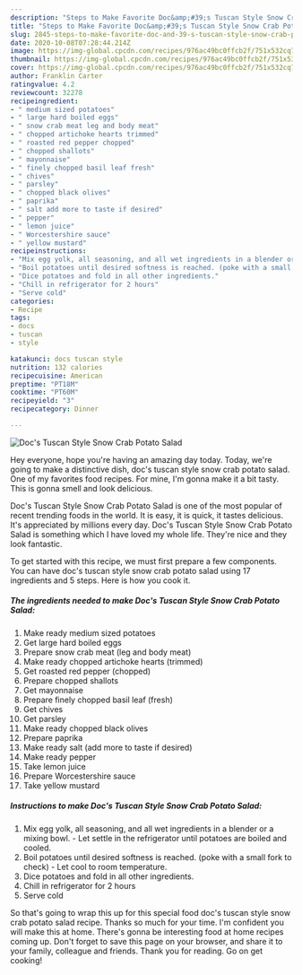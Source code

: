 ```yaml
---
description: "Steps to Make Favorite Doc&amp;#39;s Tuscan Style Snow Crab Potato Salad"
title: "Steps to Make Favorite Doc&amp;#39;s Tuscan Style Snow Crab Potato Salad"
slug: 2845-steps-to-make-favorite-doc-and-39-s-tuscan-style-snow-crab-potato-salad
date: 2020-10-08T07:28:44.214Z
image: https://img-global.cpcdn.com/recipes/976ac49bc0ffcb2f/751x532cq70/docs-tuscan-style-snow-crab-potato-salad-recipe-main-photo.jpg
thumbnail: https://img-global.cpcdn.com/recipes/976ac49bc0ffcb2f/751x532cq70/docs-tuscan-style-snow-crab-potato-salad-recipe-main-photo.jpg
cover: https://img-global.cpcdn.com/recipes/976ac49bc0ffcb2f/751x532cq70/docs-tuscan-style-snow-crab-potato-salad-recipe-main-photo.jpg
author: Franklin Carter
ratingvalue: 4.2
reviewcount: 32278
recipeingredient:
- " medium sized potatoes"
- " large hard boiled eggs"
- " snow crab meat leg and body meat"
- " chopped artichoke hearts trimmed"
- " roasted red pepper chopped"
- " chopped shallots"
- " mayonnaise"
- " finely chopped basil leaf fresh"
- " chives"
- " parsley"
- " chopped black olives"
- " paprika"
- " salt add more to taste if desired"
- " pepper"
- " lemon juice"
- " Worcestershire sauce"
- " yellow mustard"
recipeinstructions:
- "Mix egg yolk, all seasoning, and all wet ingredients in a blender or a mixing bowl. Let settle in the refrigerator until potatoes are  boiled and cooled."
- "Boil potatoes until desired softness is reached. (poke with a small fork to check) Let cool to room temperature."
- "Dice potatoes and fold in all other ingredients."
- "Chill in refrigerator for 2 hours"
- "Serve cold"
categories:
- Recipe
tags:
- docs
- tuscan
- style

katakunci: docs tuscan style 
nutrition: 132 calories
recipecuisine: American
preptime: "PT18M"
cooktime: "PT60M"
recipeyield: "3"
recipecategory: Dinner

---
```



![Doc&#39;s Tuscan Style Snow Crab Potato Salad](https://img-global.cpcdn.com/recipes/976ac49bc0ffcb2f/751x532cq70/docs-tuscan-style-snow-crab-potato-salad-recipe-main-photo.jpg)

Hey everyone, hope you're having an amazing day today. Today, we're going to make a distinctive dish, doc&#39;s tuscan style snow crab potato salad. One of my favorites food recipes. For mine, I'm gonna make it a bit tasty. This is gonna smell and look delicious.



Doc&#39;s Tuscan Style Snow Crab Potato Salad is one of the most popular of recent trending foods in the world. It is easy, it is quick, it tastes delicious. It's appreciated by millions every day. Doc&#39;s Tuscan Style Snow Crab Potato Salad is something which I have loved my whole life. They're nice and they look fantastic.


To get started with this recipe, we must first prepare a few components. You can have doc&#39;s tuscan style snow crab potato salad using 17 ingredients and 5 steps. Here is how you cook it.

<!--inarticleads1-->

##### The ingredients needed to make Doc&#39;s Tuscan Style Snow Crab Potato Salad:

1. Make ready  medium sized potatoes
1. Get  large hard boiled eggs
1. Prepare  snow crab meat (leg and body meat)
1. Make ready  chopped artichoke hearts (trimmed)
1. Get  roasted red pepper (chopped)
1. Prepare  chopped shallots
1. Get  mayonnaise
1. Prepare  finely chopped basil leaf (fresh)
1. Get  chives
1. Get  parsley
1. Make ready  chopped black olives
1. Prepare  paprika
1. Make ready  salt (add more to taste if desired)
1. Make ready  pepper
1. Take  lemon juice
1. Prepare  Worcestershire sauce
1. Take  yellow mustard




<!--inarticleads2-->

##### Instructions to make Doc&#39;s Tuscan Style Snow Crab Potato Salad:

1. Mix egg yolk, all seasoning, and all wet ingredients in a blender or a mixing bowl. - Let settle in the refrigerator until potatoes are  boiled and cooled.
1. Boil potatoes until desired softness is reached. (poke with a small fork to check) - Let cool to room temperature.
1. Dice potatoes and fold in all other ingredients.
1. Chill in refrigerator for 2 hours
1. Serve cold




So that's going to wrap this up for this special food doc&#39;s tuscan style snow crab potato salad recipe. Thanks so much for your time. I'm confident you will make this at home. There's gonna be interesting food at home recipes coming up. Don't forget to save this page on your browser, and share it to your family, colleague and friends. Thank you for reading. Go on get cooking!

